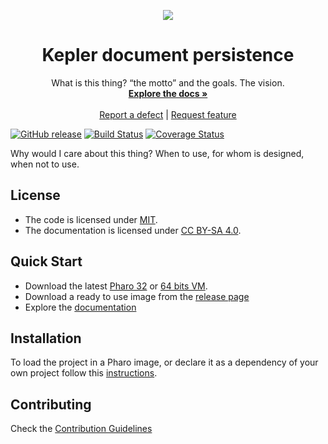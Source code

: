 <p align="center"><img src="assets/logos/128x128.png">
 <h1 align="center">Kepler document persistence</h1>
  <p align="center">
    What is this thing? “the motto” and the goals. The vision.
    <br>
    <a href="docs/"><strong>Explore the docs »</strong></a>
    <br>
    <br>
    <a href="https://github.com/fortizpenaloza/Kepler-Document-Persistence/issues/new?labels=Type%3A+Defect">Report a defect</a>
    |
    <a href="https://github.com/fortizpenaloza/Kepler-Document-Persistence/issues/new?labels=Type%3A+Feature">Request feature</a>
  </p>
</p>

[![GitHub release](https://img.shields.io/github/release/fortizpenaloza/Kepler-Document-Persistence.svg)](https://github.com/fortizpenaloza/Kepler-Document-Persistence/releases/latest)
[![Build Status](https://travis-ci.com/fortizpenaloza/Kepler-Document-Persistence.svg?branch=master)](https://travis-ci.org/fortizpenaloza/Kepler-Document-Persistence)
[![Coverage Status](https://coveralls.io/repos/github/fortizpenaloza/Kepler-Document-Persistence/badge.svg?branch=master)](https://coveralls.io/github/fortizpenaloza/Kepler-Document-Persistence?branch=master)

Why would I care about this thing? When to use, for whom is designed, when not to use.

## License
- The code is licensed under [MIT](LICENSE).
- The documentation is licensed under [CC BY-SA 4.0](http://creativecommons.org/licenses/by-sa/4.0/).

## Quick Start

- Download the latest [Pharo 32](https://get.pharo.org/) or [64 bits VM](https://get.pharo.org/64/).
- Download a ready to use image from the [release page](https://github.com/fortizpenaloza/Kepler-Document-Persistence/releases/latest)
- Explore the [documentation](docs/)

## Installation

To load the project in a Pharo image, or declare it as a dependency of your own project follow this [instructions](docs/Installation.md).

## Contributing

Check the [Contribution Guidelines](CONTRIBUTING.md)
